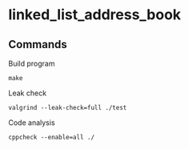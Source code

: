 # linked_list_address_book

## Commands
Build program
```
make
```
Leak check
```
valgrind --leak-check=full ./test
```
Code analysis
```
cppcheck --enable=all ./
```
